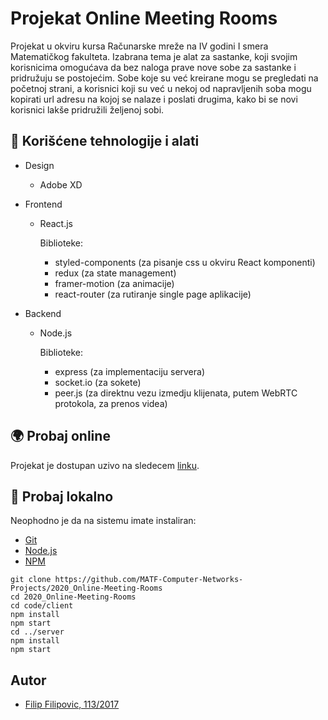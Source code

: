 # Projekat Online Meeting Rooms

Projekat u okviru kursa Računarske mreže na IV godini I smera Matematičkog fakulteta. Izabrana tema je alat za sastanke, koji svojim korisnicima omogućava da bez  naloga prave nove sobe za sastanke i pridružuju se postojećim. Sobe koje su već kreirane mogu se pregledati na početnoj strani, a korisnici koji su već u nekoj od napravljenih soba mogu kopirati url adresu na kojoj se nalaze i poslati drugima, kako bi se novi korisnici lakše pridružili željenoj sobi.

## :electric_plug: Korišćene tehnologije i alati

- Design
  - Adobe XD

- Frontend
  - React.js

    Biblioteke:
      - styled-components (za pisanje css u okviru React komponenti)
      - redux (za state management)
      - framer-motion (za animacije)
      - react-router (za rutiranje single page aplikacije)
    
- Backend
  - Node.js

    Biblioteke:
      - express (za implementaciju servera)
      - socket.io (za sokete)
      - peer.js (za direktnu vezu izmedju klijenata, putem WebRTC protokola, za prenos videa)
  
  

## :earth_africa: Probaj online

Projekat je dostupan uzivo na sledecem [linku](https://online-meeting-rooms.netlify.app/).

## 🔨 Probaj lokalno

Neophodno je da na sistemu imate instaliran:

- [Git](#)
- [Node.js](https://nodejs.org/en/)
- [NPM](https://www.npmjs.com/)


```shell
git clone https://github.com/MATF-Computer-Networks-Projects/2020_Online-Meeting-Rooms
cd 2020_Online-Meeting-Rooms
cd code/client
npm install
npm start
cd ../server
npm install
npm start
```

## Autor
- [Filip Filipovic, 113/2017](http://alas.matf.bg.ac.rs/~mi17113/)
